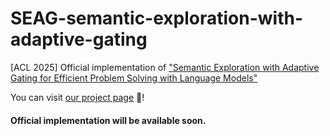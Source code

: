 # SEAG-semantic-exploration-with-adaptive-gating
[ACL 2025] Official implementation of ["Semantic Exploration with Adaptive Gating for Efficient Problem Solving with Language Models"](https://arxiv.org/pdf/2501.05752)

You can visit [our project page](https://sjaelee25.github.io/seag/) 🚀!

#### Official implementation will be available soon.

